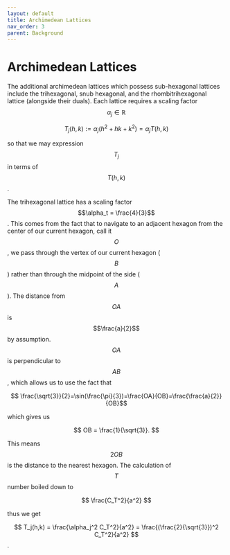```yaml
---
layout: default
title: Archimedean Lattices
nav_order: 3
parent: Background
---
```

# Archimedean Lattices
The additional archimedean lattices which possess sub-hexagonal lattices include the trihexagonal, snub hexagonal, and the rhombitrihexagonal lattice (alongside their duals).
Each lattice requires a scaling factor $$\alpha_j\in\mathbb{R}$$

$$
T_j(h,k):= \alpha_j (h^2 + hk + k^2) = \alpha_j T(h,k)
$$

so that we may expression $$T_j$$ in terms of $$T(h,k)$$.

The trihexagonal lattice has a scaling factor $$\alpha_t = \frac{4}{3}$$. This comes from the fact that to navigate to an adjacent hexagon from the center of our current hexagon,
call it $$O$$, we pass through the vertex
of our current hexagon ($$B$$) rather than through the midpoint of the side ($$A$$). The distance from $$OA$$ is $$\frac{a}{2}$$ by assumption. $$OA$$ is perpendicular to $$AB$$,
which allows us to use the fact that

$$ \frac{\sqrt{3}}{2}=\sin(\frac{\pi}{3})=\frac{OA}{OB}=\frac{\frac{a}{2}}{OB}$$

which gives us

$$ OB = \frac{1}{\sqrt{3}}. $$

This means $$2 OB$$ is the distance to the nearest hexagon. The calculation of $$T$$ number boiled down to 

$$ \frac{C_T^2}{a^2} $$

thus we get

$$ T_j(h,k) = \frac{\alpha_j^2 C_T^2}{a^2} = \frac{(\frac{2}{\sqrt{3}})^2 C_T^2}{a^2} $$.
